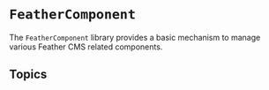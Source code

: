 # ``FeatherComponent``

The `FeatherComponent` library provides a basic mechanism to manage various Feather CMS related components.

## Topics
